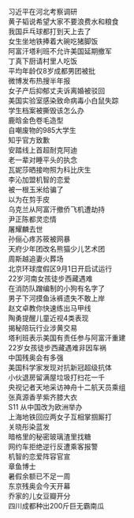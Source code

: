 习近平在河北考察调研  
黄子韬说希望大家不要浪费水和粮食  
我国乒乓球都打到天上去了  
女生坐地铁捧着大碗吃猪脚饭  
阿富汗塔利班不允许美国延期撤军  
丁真下厨请村里人吃饭  
平均年龄仅8岁成都男团被批  
微博发布热搜半年报  
女子产后抑郁丈夫诉离婚被驳回  
美国实验室感染致命病毒小白鼠失踪  
学生档案被撕毁该怎么办  
鹿晗金色卷毛造型  
自嘲废物的985大学生  
知乎官方致歉  
安踏线上首超耐克阿迪  
老一辈对睡平头的执念  
瓦妮莎晒接吻照为科比庆生  
李沁加盟机智的恋爱  
被一根玉米给骗了  
以为在剪手皮  
乌克兰从阿富汗撤侨飞机遭劫持  
尹正陈都灵恋情  
屠耀麟去世  
孙俪心疼苏筱被网暴  
天府少年团改名熊猫少儿艺术团  
周斯越追妻火葬场  
北京环球度假区9月1日开启试运行  
22岁河南女孩徒步西藏遇难  
在消防队蹭编制的小狗有名字了  
男子下河摸鱼泳裤遗失不敢上岸  
赵文卓教你快速练出马甲线  
陶勇提醒儿童近视4类表现  
揭秘陪玩行业涉黄交易  
塔利班表示美国有责任参与阿富汗重建  
22岁女孩徒步西藏遇难非因车祸  
中国残奥会有多强  
美国科学家发现对抗新冠超级抗体  
小伙退房留满屋垃圾打扫花一千  
央视记者天地采访神舟十二航天员乘组  
张真源香芋紫齐膝大衣  
S11 从中国改为欧洲举办  
上海地铁回应两女子互相掌掴厮打  
关晓彤染蓝发  
暗格里的秘密玻璃渣里找糖  
网约车拒绝逆行反遭乘客报警  
机智的恋爱阵容官宣  
章鱼博士  
暑假余额已不足一周  
东京残奥会今天开幕  
乔家的儿女豆瓣开分  
四川成都种出200斤巨无霸南瓜  

